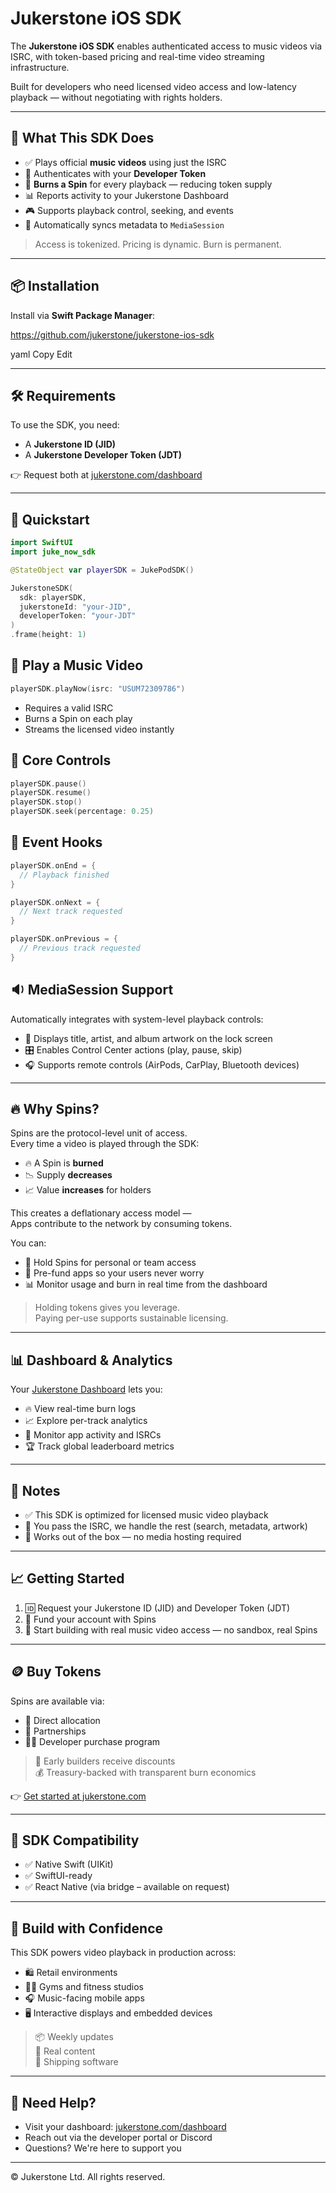 # Jukerstone iOS SDK

The **Jukerstone iOS SDK** enables authenticated access to music videos via ISRC, with token-based pricing and real-time video streaming infrastructure.

Built for developers who need licensed video access and low-latency playback — without negotiating with rights holders.

---

## 🎯 What This SDK Does

- ✅ Plays official **music videos** using just the ISRC  
- 🔐 Authenticates with your **Developer Token**  
- 🔄 **Burns a Spin** for every playback — reducing token supply  
- 📊 Reports activity to your Jukerstone Dashboard  
- 🎮 Supports playback control, seeking, and events  
- 🎵 Automatically syncs metadata to `MediaSession`  

> Access is tokenized. Pricing is dynamic. Burn is permanent.

---

## 📦 Installation

Install via **Swift Package Manager**:

https://github.com/jukerstone/jukerstone-ios-sdk

yaml
Copy
Edit

---

## 🛠 Requirements

To use the SDK, you need:

- A **Jukerstone ID (JID)**
- A **Jukerstone Developer Token (JDT)**

👉 Request both at [jukerstone.com/dashboard](https://jukerstone.com/dashboard)

---

## 🚀 Quickstart

```swift
import SwiftUI
import juke_now_sdk

@StateObject var playerSDK = JukePodSDK()

JukerstoneSDK(
  sdk: playerSDK,
  jukerstoneId: "your-JID",
  developerToken: "your-JDT"
)
.frame(height: 1)
```
## 🎥 Play a Music Video

```swift
playerSDK.playNow(isrc: "USUM72309786")
```

- Requires a valid ISRC
- Burns a Spin on each play
- Streams the licensed video instantly

## 🔁 Core Controls

```swift
playerSDK.pause()
playerSDK.resume()
playerSDK.stop()
playerSDK.seek(percentage: 0.25)
```

## 📡 Event Hooks
```swift
playerSDK.onEnd = { 
  // Playback finished
}

playerSDK.onNext = {
  // Next track requested
}

playerSDK.onPrevious = {
  // Previous track requested
}

```
## 🔉 MediaSession Support

Automatically integrates with system-level playback controls:

- 🎵 Displays title, artist, and album artwork on the lock screen  
- 🎛 Enables Control Center actions (play, pause, skip)  
- 🎧 Supports remote controls (AirPods, CarPlay, Bluetooth devices)  

---

## 🔥 Why Spins?

Spins are the protocol-level unit of access.  
Every time a video is played through the SDK:

- 🔥 A Spin is **burned**  
- 📉 Supply **decreases**  
- 📈 Value **increases** for holders  

This creates a deflationary access model —  
Apps contribute to the network by consuming tokens.

You can:

- 💼 Hold Spins for personal or team access  
- 🏦 Pre-fund apps so your users never worry  
- 📊 Monitor usage and burn in real time from the dashboard  

> Holding tokens gives you leverage.  
> Paying per-use supports sustainable licensing.

---

## 📊 Dashboard & Analytics

Your [Jukerstone Dashboard](https://jukerstone.com/dashboard) lets you:

- 🔥 View real-time burn logs  
- 📈 Explore per-track analytics  
- 🎯 Monitor app activity and ISRCs  
- 🏆 Track global leaderboard metrics  

---

## 🧾 Notes

- ✅ This SDK is optimized for licensed music video playback  
- 🎯 You pass the ISRC, we handle the rest (search, metadata, artwork)  
- 🚀 Works out of the box — no media hosting required  

---

## 📈 Getting Started

1. 🆔 Request your Jukerstone ID (JID) and Developer Token (JDT)  
2. 💸 Fund your account with Spins  
3. 🧰 Start building with real music video access — no sandbox, real Spins  

---

## 🪙 Buy Tokens

Spins are available via:

- 🔄 Direct allocation  
- 🤝 Partnerships  
- 🧑‍💻 Developer purchase program  

> 🎯 Early builders receive discounts  
> 💰 Treasury-backed with transparent burn economics

👉 [Get started at jukerstone.com](https://jukerstone.com)

---

## 🧩 SDK Compatibility

- ✅ Native Swift (UIKit)  
- ✅ SwiftUI-ready  
- ✅ React Native (via bridge – available on request)  

---

## 🧠 Build with Confidence

This SDK powers video playback in production across:

- 🛍 Retail environments  
- 🏋️‍♀️ Gyms and fitness studios  
- 🎧 Music-facing mobile apps  
- 🖥 Interactive displays and embedded devices  

> 📦 Weekly updates  
> 🎵 Real content  
> 🚚 Shipping software  

---

## 📣 Need Help?

- Visit your dashboard: [jukerstone.com/dashboard](https://jukerstone.com/dashboard)  
- Reach out via the developer portal or Discord  
- Questions? We're here to support you  

---

© Jukerstone Ltd. All rights reserved.
